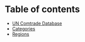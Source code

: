 # Table of contents

* [UN Comtrade Database](README.md)
* [Categories](categories.md)
* [Regions](regions.md)